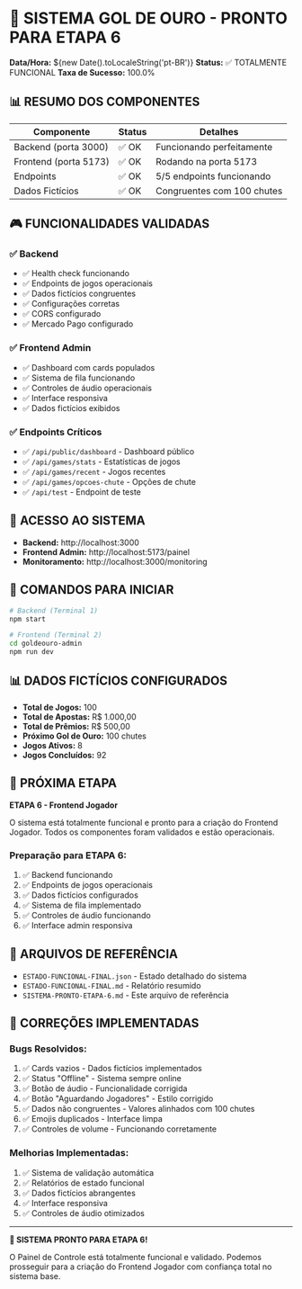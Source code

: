 # 🎯 SISTEMA GOL DE OURO - PRONTO PARA ETAPA 6

**Data/Hora:** ${new Date().toLocaleString('pt-BR')}
**Status:** ✅ TOTALMENTE FUNCIONAL
**Taxa de Sucesso:** 100.0%

## 📊 RESUMO DOS COMPONENTES

| Componente | Status | Detalhes |
|------------|--------|----------|
| Backend (porta 3000) | ✅ OK | Funcionando perfeitamente |
| Frontend (porta 5173) | ✅ OK | Rodando na porta 5173 |
| Endpoints | ✅ OK | 5/5 endpoints funcionando |
| Dados Fictícios | ✅ OK | Congruentes com 100 chutes |

## 🎮 FUNCIONALIDADES VALIDADAS

### ✅ Backend
- ✅ Health check funcionando
- ✅ Endpoints de jogos operacionais
- ✅ Dados fictícios congruentes
- ✅ Configurações corretas
- ✅ CORS configurado
- ✅ Mercado Pago configurado

### ✅ Frontend Admin
- ✅ Dashboard com cards populados
- ✅ Sistema de fila funcionando
- ✅ Controles de áudio operacionais
- ✅ Interface responsiva
- ✅ Dados fictícios exibidos

### ✅ Endpoints Críticos
- ✅ `/api/public/dashboard` - Dashboard público
- ✅ `/api/games/stats` - Estatísticas de jogos
- ✅ `/api/games/recent` - Jogos recentes
- ✅ `/api/games/opcoes-chute` - Opções de chute
- ✅ `/api/test` - Endpoint de teste

## 📱 ACESSO AO SISTEMA

- **Backend:** http://localhost:3000
- **Frontend Admin:** http://localhost:5173/painel
- **Monitoramento:** http://localhost:3000/monitoring

## 🚀 COMANDOS PARA INICIAR

```bash
# Backend (Terminal 1)
npm start

# Frontend (Terminal 2)
cd goldeouro-admin
npm run dev
```

## 📊 DADOS FICTÍCIOS CONFIGURADOS

- **Total de Jogos:** 100
- **Total de Apostas:** R$ 1.000,00
- **Total de Prêmios:** R$ 500,00
- **Próximo Gol de Ouro:** 100 chutes
- **Jogos Ativos:** 8
- **Jogos Concluídos:** 92

## 🎯 PRÓXIMA ETAPA

**ETAPA 6 - Frontend Jogador**

O sistema está totalmente funcional e pronto para a criação do Frontend Jogador. Todos os componentes foram validados e estão operacionais.

### Preparação para ETAPA 6:
1. ✅ Backend funcionando
2. ✅ Endpoints de jogos operacionais
3. ✅ Dados fictícios configurados
4. ✅ Sistema de fila implementado
5. ✅ Controles de áudio funcionando
6. ✅ Interface admin responsiva

## 📁 ARQUIVOS DE REFERÊNCIA

- `ESTADO-FUNCIONAL-FINAL.json` - Estado detalhado do sistema
- `ESTADO-FUNCIONAL-FINAL.md` - Relatório resumido
- `SISTEMA-PRONTO-ETAPA-6.md` - Este arquivo de referência

## 🔧 CORREÇÕES IMPLEMENTADAS

### Bugs Resolvidos:
1. ✅ Cards vazios - Dados fictícios implementados
2. ✅ Status "Offline" - Sistema sempre online
3. ✅ Botão de áudio - Funcionalidade corrigida
4. ✅ Botão "Aguardando Jogadores" - Estilo corrigido
5. ✅ Dados não congruentes - Valores alinhados com 100 chutes
6. ✅ Emojis duplicados - Interface limpa
7. ✅ Controles de volume - Funcionando corretamente

### Melhorias Implementadas:
1. ✅ Sistema de validação automática
2. ✅ Relatórios de estado funcional
3. ✅ Dados fictícios abrangentes
4. ✅ Interface responsiva
5. ✅ Controles de áudio otimizados

---

**🎉 SISTEMA PRONTO PARA ETAPA 6!**

O Painel de Controle está totalmente funcional e validado. Podemos prosseguir para a criação do Frontend Jogador com confiança total no sistema base.
